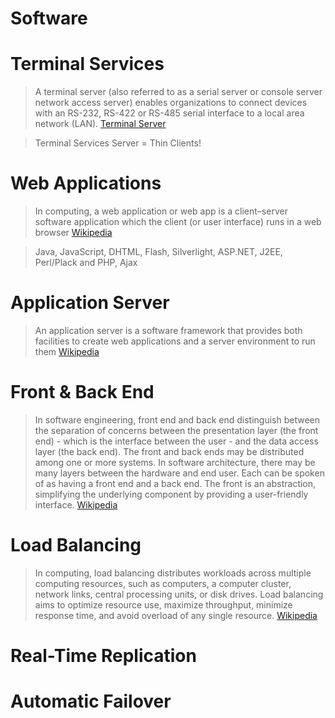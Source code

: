 # Software

# Terminal Services

> A terminal server (also referred to as a serial server or console server network access server) enables organizations to connect devices with an RS-232, RS-422 or RS-485 serial interface to a local area network (LAN).  [Terminal Server](https://en.wikipedia.org/wiki/Terminal_server)

> Terminal Services Server = Thin Clients!

# Web Applications

> In computing, a web application or web app is a client–server software application which the client (or user interface) runs in a web browser [Wikipedia](https://en.wikipedia.org/wiki/Web_application)

> Java, JavaScript, DHTML, Flash, Silverlight, ASP.NET, J2EE, Perl/Plack and PHP, Ajax

# Application Server

> An application server is a software framework that provides both facilities to create web applications and a server environment to run them [Wikipedia](https://en.wikipedia.org/wiki/Application_server)

# Front & Back End

> In software engineering, front end and back end distinguish between the separation of concerns between the presentation layer (the front end) - which is the interface between the user - and the data access layer (the back end). The front and back ends may be distributed among one or more systems. In software architecture, there may be many layers between the hardware and end user. Each can be spoken of as having a front end and a back end. The front is an abstraction, simplifying the underlying component by providing a user-friendly interface. [Wikipedia](https://en.wikipedia.org/wiki/Front_and_back_ends)

# Load Balancing

> In computing, load balancing distributes workloads across multiple computing resources, such as computers, a computer cluster, network links, central processing units, or disk drives. Load balancing aims to optimize resource use, maximize throughput, minimize response time, and avoid overload of any single resource. [Wikipedia](https://en.wikipedia.org/wiki/Load_balancing_(computing))

# Real-Time Replication



# Automatic Failover